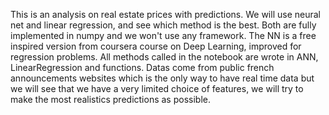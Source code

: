 This is an analysis on real estate prices with predictions. We will use neural net and linear regression, and see which method is the best. Both are fully implemented in numpy and we won't use any framework. The NN is a free inspired version from coursera course on Deep Learning, improved for regression problems.
All methods called in the notebook are wrote in ANN, LinearRegression and functions. 
Datas come from public french announcements websites which is the only way to have real time data but we will see that we have a very limited choice of features, we will try to make the most realistics predictions as possible.
